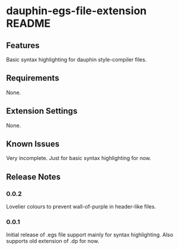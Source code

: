 # dauphin-egs-file-extension README

## Features

Basic syntax highlighting for dauphin style-compiler files.

## Requirements

None.

## Extension Settings

None.

## Known Issues

Very incomplete. Just for basic syntax highlighting for now.

## Release Notes

### 0.0.2

Lovelier colours to prevent wall-of-purple in header-like files.

### 0.0.1

Initial release of .egs file support mainly for syntax highlighting. Also supports old extension of .dp for now.
